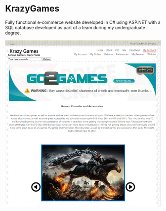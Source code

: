 KrazyGames
========

Fully functional e-commerce website developed in C# using ASP.NET with a SQL database developed as part of a team during my undergraduate degree.

![alt tag](https://raw.githubusercontent.com/SaqibHussain/KrazyGames/master/screen.png)